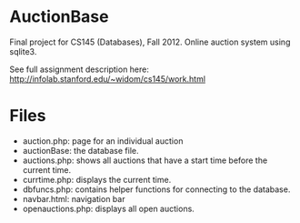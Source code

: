# AuctionBase

Final project for CS145 (Databases), Fall 2012. Online auction system using sqlite3. 

See full assignment description here: http://infolab.stanford.edu/~widom/cs145/work.html

# Files
- auction.php: page for an individual auction
- auctionBase: the database file. 
- auctions.php: shows all auctions that have a start time before the current time. 
- currtime.php: displays the current time. 
- dbfuncs.php: contains helper functions for connecting to the database. 
- navbar.html: navigation bar
- openauctions.php: displays all open auctions. 

